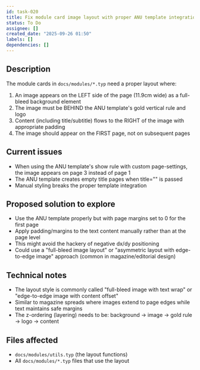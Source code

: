 ```yaml
---
id: task-020
title: Fix module card image layout with proper ANU template integration
status: To Do
assignee: []
created_date: "2025-09-26 01:50"
labels: []
dependencies: []
---
```


## Description

The module cards in `docs/modules/*.typ` need a proper layout where:

1. An image appears on the LEFT side of the page (11.9cm wide) as a full-bleed
   background element
2. The image must be BEHIND the ANU template's gold vertical rule and logo
3. Content (including title/subtitle) flows to the RIGHT of the image with
   appropriate padding
4. The image should appear on the FIRST page, not on subsequent pages

## Current issues

- When using the ANU template's show rule with custom page-settings, the image
  appears on page 3 instead of page 1
- The ANU template creates empty title pages when title="" is passed
- Manual styling breaks the proper template integration

## Proposed solution to explore

- Use the ANU template properly but with page margins set to 0 for the first
  page
- Apply padding/margins to the text content manually rather than at the page
  level
- This might avoid the hackery of negative dx/dy positioning
- Could use a "full-bleed image layout" or "asymmetric layout with edge-to-edge
  image" approach (common in magazine/editorial design)

## Technical notes

- The layout style is commonly called "full-bleed image with text wrap" or
  "edge-to-edge image with content offset"
- Similar to magazine spreads where images extend to page edges while text
  maintains safe margins
- The z-ordering (layering) needs to be: background → image → gold rule → logo →
  content

## Files affected

- `docs/modules/utils.typ` (the layout functions)
- All `docs/modules/*.typ` files that use the layout
